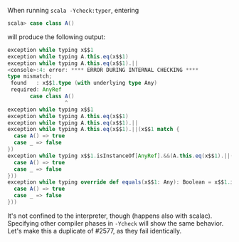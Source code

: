 When running `scala -Ycheck:typer`, entering
```scala
scala> case class A()
```
will produce the following output:
```scala
exception while typing x$$1
exception while typing A.this.eq(x$$1)
exception while typing A.this.eq(x$$1).||
<console>:4: error: **** ERROR DURING INTERNAL CHECKING ****
type mismatch;
 found   : x$$1.type (with underlying type Any)
 required: AnyRef
       case class A()
                  ^
exception while typing x$$1
exception while typing A.this.eq(x$$1)
exception while typing A.this.eq(x$$1).||
exception while typing A.this.eq(x$$1).||(x$$1 match {
  case A() => true
  case _ => false
})
exception while typing x$$1.isInstanceOf[AnyRef].&&(A.this.eq(x$$1).||(x$$1 match {
  case A() => true
  case _ => false
}))
exception while typing override def equals(x$$1: Any): Boolean = x$$1.isInstanceOf[AnyRef].&&(A.this.eq(x$$1).||(x$$1 match {
  case A() => true
  case _ => false
}))
```

It's not confined to the interpreter, though (happens also with scalac). Specifying other compiler phases in `-Ycheck` will show the same behavior.
Let's make this a duplicate of #2577, as they fail identically.
